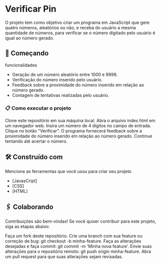 # Verificar Pin 

O projeto tem como objetivo criar um programa em JavaScript que gere quatro números, aleatórios ou não, e receba do usuário a mesma quantidade de números, para verificar se o número digitado pelo usuário é igual ao número gerado.

## 🚀 Começando

funcionalidades
- Geração de um número aleatório entre 1000 e 9999.
- Verificação do número inserido pelo usuário.
- Feedback sobre a proximidade do número inserido em relação ao número gerado.
- Contagem de tentativas realizadas pelo usuário.



### 📋 Como executar o projeto

Clone este repositório em sua máquina local.
Abra o arquivo index.html em um navegador web.
Insira um número de 4 dígitos no campo de entrada.
Clique no botão "Verificar".
O programa fornecerá feedback sobre a proximidade do número inserido em relação ao número gerado.
Continue tentando até acertar o número.



## 🛠️ Construído com

Mencione as ferramentas que você usou para criar seu projeto

* [JavasCript]
* [CSS]
* [HTML]

## 🖇️ Colaborando

Contribuições são bem-vindas! Se você quiser contribuir para este projeto, siga as etapas abaixo:

Faça um fork deste repositório.
Crie uma branch com sua feature ou correção de bug: git checkout -b minha-feature.
Faça as alterações desejadas e faça commit: git commit -m 'Minha nova feature'.
Envie suas alterações para o repositório remoto: git push origin minha-feature.
Abra um pull request para que suas alterações sejam revisadas.

